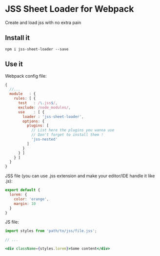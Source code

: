 # JSS Sheet Loader for Webpack
Create and load jss with no extra pain

## Install it
`npm i jss-sheet-loader --save`

## Use it
Webpack config file:
```js
{
  //...
  module   : {
    rules: [ {
      test   : /\.jss$/,
      exclude: /node_modules/,
      use    : [ {
        loader : 'jss-sheet-loader',
        options: {
          plugins: [
            // List here the plugins you wanna use
            // Don't forget to install them !
            'jss-nested'
          ]
        }
      } ]
    } ]
  }
}
```

JSS file (you can use .jss extension and make your editor/IDE handle it like .js):
```js
export default {
  lorem: {
    color: 'orange',
    margin: 10
  }
}
```

JS file:
```jsx
import styles from 'path/to/jss/file.jss';

// ...

<div className={styles.lorem}>Some content</div>
```
